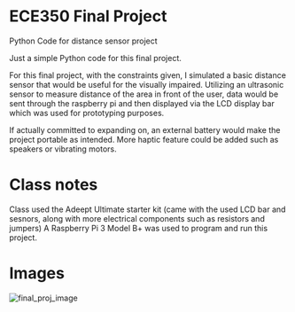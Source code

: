# ECE350 Final Project
Python Code for distance sensor project

Just a simple Python code for this final project.

For this final project, with the constraints given, I simulated a basic distance sensor that would be useful for the visually impaired. 
Utilizing an ultrasonic sensor to measure distance of the area in front of the user, data would be sent through the raspberry pi and then displayed via 
the LCD display bar which was used for prototyping purposes. 

If actually committed to expanding on, an external battery would make the project portable as intended. More haptic feature could be added such as speakers 
or vibrating motors.

# Class notes
Class used the Adeept Ultimate starter kit (came with the used LCD bar and sesnors, along with more electrical components such as resistors and jumpers)
A Raspberry Pi 3 Model B+ was used to program and run this project.

# Images

![final_proj_image](https://user-images.githubusercontent.com/123530297/215636697-abc6bcbb-ebf7-46c7-9d1a-06787812926b.png)

